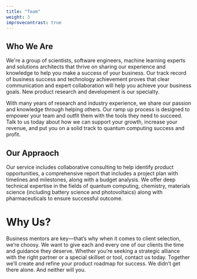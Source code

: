 ```yaml
---
title: "Team"
weight: 3
improvecontrast: true
---
```


## Who We Are

We're a group of scientists, software engineers, machine learning experts and solutions architects that thrive on sharing our experience and knowledge to help you make a success of your business. Our track record of business success and technology achievement proves that clear communication and expert collaboration will help you achieve your business goals. New product research and development is our specialty.

With many years of research and industry experience, we share our passion and knowledge through helping others. Our ramp up process is designed to empower your team and outfit them with the tools they need to succeed. Talk to us today about how we can support your growth, increase your revenue, and put you on a solid track to quantum computing success and profit.

## Our Appraoch

Our service includes collaborative consulting to help identify product opportunities, a comprehensive report that includes a project plan with timelines and milestones, along with a budget analysis. We offer deep technical expertise in the fields of quantum computing, chemistry, materials science (including battery science and  photovoltaics) along with pharmaceuticals to ensure successful outcome.

# Why Us?

Business mentors are key—that’s why when it comes to client selection, we’re choosy. We want to give each and every one of our clients the time and guidance they deserve.  Whether you’re seeking a strategic alliance with the right partner or a special skillset or tool, contact us today. Together we’ll create and refine your product roadmap for success. We didn’t get there alone. And neither will you. 
